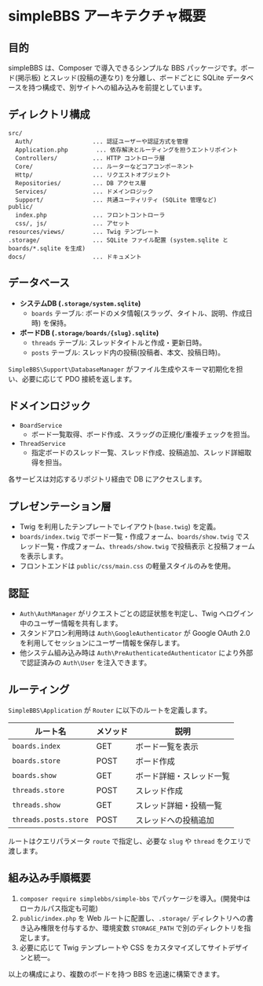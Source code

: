 # simpleBBS アーキテクチャ概要

## 目的
simpleBBS は、Composer で導入できるシンプルな BBS パッケージです。ボード(掲示板) とスレッド(投稿の連なり) を分離し、ボードごとに
SQLite データベースを持つ構成で、別サイトへの組み込みを前提としています。

## ディレクトリ構成
```
src/
  Auth/                 ... 認証ユーザーや認証方式を管理
  Application.php        ... 依存解決とルーティングを担うエントリポイント
  Controllers/          ... HTTP コントローラ層
  Core/                 ... ルーターなどコアコンポーネント
  Http/                 ... リクエストオブジェクト
  Repositories/         ... DB アクセス層
  Services/             ... ドメインロジック
  Support/              ... 共通ユーティリティ (SQLite 管理など)
public/
  index.php             ... フロントコントローラ
  css/, js/             ... アセット
resources/views/        ... Twig テンプレート
.storage/               ... SQLite ファイル配置 (system.sqlite と boards/*.sqlite を生成)
docs/                   ... ドキュメント
```

## データベース
- **システムDB (`.storage/system.sqlite`)**
  - `boards` テーブル: ボードのメタ情報(スラッグ、タイトル、説明、作成日時) を保持。
- **ボードDB (`.storage/boards/{slug}.sqlite`)**
  - `threads` テーブル: スレッドタイトルと作成・更新日時。
  - `posts` テーブル: スレッド内の投稿(投稿者、本文、投稿日時)。

`SimpleBBS\Support\DatabaseManager` がファイル生成やスキーマ初期化を担い、必要に応じて PDO 接続を返します。

## ドメインロジック
- `BoardService`
  - ボード一覧取得、ボード作成、スラッグの正規化/重複チェックを担当。
- `ThreadService`
  - 指定ボードのスレッド一覧、スレッド作成、投稿追加、スレッド詳細取得を担当。

各サービスは対応するリポジトリ経由で DB にアクセスします。

## プレゼンテーション層
- Twig を利用したテンプレートでレイアウト(`base.twig`) を定義。
- `boards/index.twig` でボード一覧・作成フォーム、`boards/show.twig` でスレッド一覧・作成フォーム、`threads/show.twig` で投稿表示
と投稿フォームを表示します。
- フロントエンドは `public/css/main.css` の軽量スタイルのみを使用。

## 認証
- `Auth\AuthManager` がリクエストごとの認証状態を判定し、Twig へログイン中のユーザー情報を共有します。
- スタンドアロン利用時は `Auth\GoogleAuthenticator` が Google OAuth 2.0 を利用してセッションにユーザー情報を保存します。
- 他システム組み込み時は `Auth\PreAuthenticatedAuthenticator` により外部で認証済みの `Auth\User` を注入できます。

## ルーティング
`SimpleBBS\Application` が `Router` に以下のルートを定義します。

| ルート名 | メソッド | 説明 |
|----------|----------|------|
| `boards.index` | GET | ボード一覧を表示 |
| `boards.store` | POST | ボード作成 |
| `boards.show` | GET | ボード詳細・スレッド一覧 |
| `threads.store` | POST | スレッド作成 |
| `threads.show` | GET | スレッド詳細・投稿一覧 |
| `threads.posts.store` | POST | スレッドへの投稿追加 |

ルートはクエリパラメータ `route` で指定し、必要な `slug` や `thread` をクエリで渡します。

## 組み込み手順概要
1. `composer require simplebbs/simple-bbs` でパッケージを導入。(開発中はローカルパス指定も可能)
2. `public/index.php` を Web ルートに配置し、`.storage/` ディレクトリへの書き込み権限を付与するか、環境変数 `STORAGE_PATH`
   で別のディレクトリを指定します。
3. 必要に応じて Twig テンプレートや CSS をカスタマイズしてサイトデザインと統一。

以上の構成により、複数のボードを持つ BBS を迅速に構築できます。

